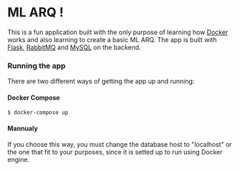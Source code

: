 # ML ARQ ! 

This is a fun application built with the only purpose of learning how [Docker](https://www.docker.com) works and also learning to create a basic ML ARQ. The app is built with [Flask](http://flask.pocoo.org/), [RabbitMQ](https://www.rabbitmq.com) and [MySQL](https://www.mysql.com) on the backend.


### Running the app

There are two different ways of getting the app up and running:

####  Docker Compose
```
$ docker-compose up
```

####  Mannualy
If you choose this way, you must change the database host to "localhost" or the one that fit to your purposes, since it is setted up to run using Docker engine.

